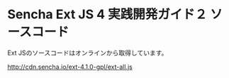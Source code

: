 Sencha Ext JS 4 実践開発ガイド２ ソースコード
=============================================

Ext JSのソースコードはオンラインから取得しています。

http://cdn.sencha.io/ext-4.1.0-gpl/ext-all.js

